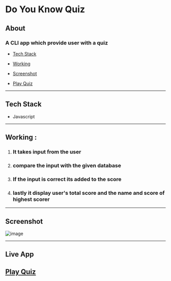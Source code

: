  # Do You Know Quiz

 ## About

 ### A **CLI** app which provide user with a quiz


   - [Tech Stack](#tech-stack)
   - [Working](#working)
   - [Screenshot](#screenshot)

 - [Play Quiz](#live-app)

---

 ## Tech Stack

 - Javascript


 ---

 ## Working :

 1. ### It takes input from the user
 2. ### compare the input with the given database
 3. ### If the input is correct its added to the score
 4. ### lastly it display user's total score and the name and score of highest scorer


 ----
 
 
 ## Screenshot
 
 ![image](https://user-images.githubusercontent.com/107259961/208825964-928f7ee6-71ca-48cd-8159-fbe2f50d06a1.png)



 ---

## Live App

## [Play Quiz](https://replit.com/@alefiyahmadar/DO-YOU-KNOW-ALEFIYAH-part-2?embed=1&output=1)
